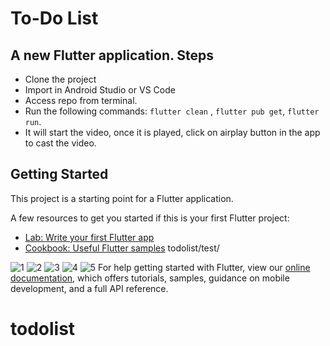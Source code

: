 # To-Do List

A new Flutter application.
Steps
-----
 - Clone the project
 - Import in Android Studio or VS Code
 - Access repo from terminal.
 - Run the following commands: `flutter clean` , `flutter pub get`, `flutter run`.
 - It will start the video, once it is played, click on airplay button in the app to cast the video.

## Getting Started

This project is a starting point for a Flutter application.


A few resources to get you started if this is your first Flutter project:

- [Lab: Write your first Flutter app](https://flutter.dev/docs/get-started/codelab)
- [Cookbook: Useful Flutter samples](https://flutter.dev/docs/cookbook)
todolist/test/

![1](https://user-images.githubusercontent.com/15960772/94367773-2c4d0080-00fa-11eb-9d16-3374493ede49.png)
![2](https://user-images.githubusercontent.com/15960772/94367775-2e16c400-00fa-11eb-97d3-ba1077d0f03f.png)
![3](https://user-images.githubusercontent.com/15960772/94367776-2e16c400-00fa-11eb-9c2e-f79c13c4120c.png)
![4](https://user-images.githubusercontent.com/15960772/94367777-2eaf5a80-00fa-11eb-89e5-91abe7f08a35.png)
![5](https://user-images.githubusercontent.com/15960772/94367778-2f47f100-00fa-11eb-8365-db1c0c0965b0.png)
For help getting started with Flutter, view our
[online documentation](https://flutter.dev/docs), which offers tutorials,
samples, guidance on mobile development, and a full API reference.
# todolist
